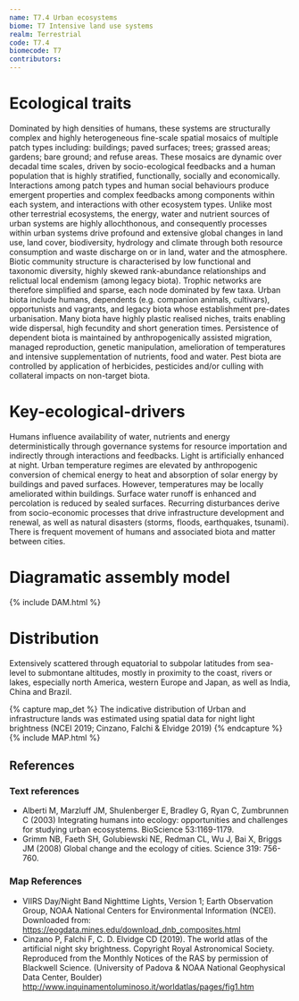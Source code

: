 ```yaml
---
name: T7.4 Urban ecosystems
biome: T7 Intensive land use systems
realm: Terrestrial
code: T7.4
biomecode: T7
contributors:
---
```


# Ecological traits

Dominated by high densities of humans, these systems are structurally complex and highly heterogeneous fine-scale spatial mosaics of multiple patch types including: buildings; paved surfaces; trees; grassed areas; gardens; bare ground; and refuse areas. These mosaics are dynamic over decadal time scales, driven by socio-ecological feedbacks and a human population that is highly stratified, functionally, socially and economically. Interactions among patch types and human social behaviours produce emergent properties and complex feedbacks among components within each system, and interactions with other ecosystem types. Unlike most other terrestrial ecosystems, the energy, water and nutrient sources of urban systems are highly allochthonous, and consequently processes within urban systems drive profound and extensive global changes in land use, land cover, biodiversity, hydrology and climate through both resource consumption and waste discharge on or in land, water and the atmosphere. Biotic community structure is characterised by low functional and taxonomic diversity, highly skewed rank-abundance relationships and relictual local endemism (among legacy biota). Trophic networks are therefore simplified and sparse, each node dominated by few taxa. Urban biota include humans, dependents (e.g. companion animals, cultivars), opportunists and vagrants, and legacy biota whose establishment pre-dates urbanisation. Many biota have highly plastic realised niches, traits enabling wide dispersal, high fecundity and short generation times. Persistence of dependent biota is maintained by anthropogenically assisted migration, managed reproduction, genetic manipulation, amelioration of temperatures and intensive supplementation of nutrients, food and water. Pest biota are controlled by application of herbicides, pesticides and/or culling with collateral impacts on non-target biota.

# Key-ecological-drivers

Humans influence availability of water, nutrients and energy deterministically through governance systems for resource importation and indirectly through interactions and feedbacks. Light is artificially enhanced at night. Urban temperature regimes are elevated by anthropogenic conversion of chemical energy to heat and absorption of solar energy by buildings and paved surfaces. However, temperatures may be locally ameliorated within buildings. Surface water runoff is enhanced and percolation is reduced by sealed surfaces. Recurring disturbances derive from socio-economic processes that drive infrastructure development and renewal, as well as natural disasters (storms, floods, earthquakes, tsunami). There is frequent movement of humans and associated biota and matter between cities.

# Diagramatic assembly model

{% include DAM.html %}

# Distribution

Extensively scattered through equatorial to subpolar latitudes from sea-level to submontane altitudes, mostly in proximity to the coast, rivers or lakes, especially north America, western Europe and Japan, as well as India, China and Brazil.

{% capture map_det %} The indicative distribution of Urban and infrastructure lands was estimated using spatial data for night light brightness (NCEI 2019; Cinzano, Falchi & Elvidge 2019) {% endcapture %}
{% include MAP.html %}

## References

### Text references

* Alberti M, Marzluff JM, Shulenberger E, Bradley G, Ryan C, Zumbrunnen C (2003) Integrating humans into ecology: opportunities and challenges for studying urban ecosystems. BioScience 53:1169-1179.
* Grimm NB, Faeth SH, Golubiewski NE, Redman CL, Wu J, Bai X, Briggs JM (2008) Global change and the ecology of cities. Science 319: 756-760.

### Map References

* VIIRS Day/Night Band Nighttime Lights, Version 1; Earth Observation Group, NOAA National Centers for Environmental Information (NCEI). Downloaded from: https://eogdata.mines.edu/download_dnb_composites.html
* Cinzano P, Falchi F, C. D. Elvidge CD (2019). The world atlas of the artificial night sky brightness. Copyright Royal Astronomical Society. Reproduced from the Monthly Notices of the RAS by permission of Blackwell Science. (University of Padova & NOAA National Geophysical Data Center, Boulder) http://www.inquinamentoluminoso.it/worldatlas/pages/fig1.htm
